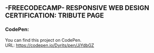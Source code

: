 ## -FREECODECAMP- RESPONSIVE WEB DESIGN CERTIFICATION: TRIBUTE PAGE

### CodePen:
You can find this project on CodePen.  
URL: https://codepen.io/Dyrits/pen/JjYdbGZ